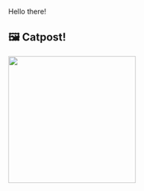 Hello there!



## 🖼️ Catpost!

<sub>
    <img src="https://cdn2.thecatapi.com/images/e7.jpg" height="256">
</sub>

